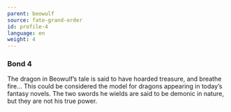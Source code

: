 ```yaml
---
parent: beowulf
source: fate-grand-order
id: profile-4
language: en
weight: 4
---
```


### Bond 4

The dragon in Beowulf’s tale is said to have hoarded treasure, and breathe fire…
This could be considered the model for dragons appearing in today’s fantasy novels.
The two swords he wields are said to be demonic in nature, but they are not his true power.
